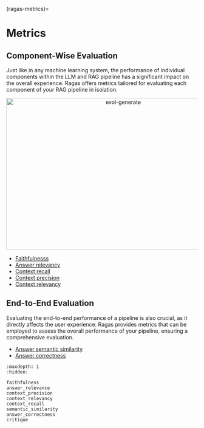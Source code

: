 (ragas-metrics)=
# Metrics

## Component-Wise Evaluation

Just like in any machine learning system, the performance of individual components within the LLM and RAG pipeline has a significant impact on the overall experience. Ragas offers metrics tailored for evaluating each component of your RAG pipeline in isolation.

<p align="center">
<img src="../../_static/imgs/component-wise-metrics.png" alt="evol-generate" width="600" height="400" />
</p>

- [Faithfulnesss](faithfulness.md)
- [Answer relevancy](answer_relevance.md)
- [Context recall](context_recall.md)
- [Context precision](context_precision.md)
- [Context relevancy](context_relevancy.md)

## End-to-End Evaluation

Evaluating the end-to-end performance of a pipeline is also crucial, as it directly affects the user experience. Ragas provides metrics that can be employed to assess the overall performance of your pipeline, ensuring a comprehensive evaluation.

- [Answer semantic similarity](semantic_similarity.md)
- [Answer correctness](answer_correctness.md)

```{toctree}
:maxdepth: 1
:hidden:

faithfulness
answer_relevance
context_precision
context_relevancy
context_recall
semantic_similarity
answer_correctness
critique

```
